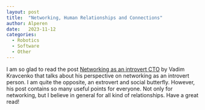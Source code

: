 ```yaml
---
layout: post
title:  "Networking, Human Relationships and Connections"
author: Alperen
date:   2023-11-12
categories:
  - Robotics
  - Software
  - Other
---
```


I am so glad to read the post [Networking as an introvert CTO](https://vadimkravcenko.com/shorts/networking-introvert-cto/) by Vadim Kravcenko that talks about his perspective on networking as an introvert person. I am quite the opposite, an extrovert and social butterfly. However, his post contains so many useful points for everyone. Not only for networking, but I believe in general for all kind of relationships. Have a great read! 

<center> 
  <script type='text/javascript' src='https://storage.ko-fi.com/cdn/widget/Widget_2.js'></script><script type='text/javascript' style="text-align:center">kofiwidget2.init('Buy Me a Coffee', '#e08428', 'V7V3IDOGW');kofiwidget2.draw();</script> 
</center>
